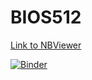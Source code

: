 # BIOS512

[Link to NBViewer](https://nbviewer.jupyter.org/github/eknippler/BIOS512/tree/main/)

[![Binder](http://mybinder.org/badge_logo.svg)](http://mybinder.org/v2/gh/eknippler/BIOS512/tree/main) 
